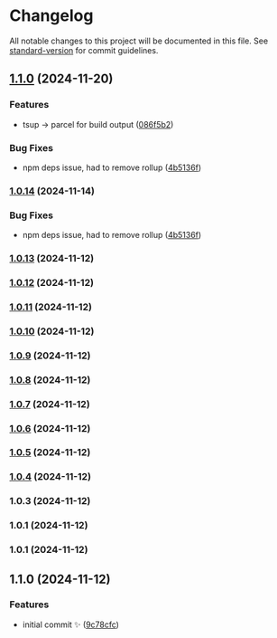 # Changelog

All notable changes to this project will be documented in this file. See [standard-version](https://github.com/conventional-changelog/standard-version) for commit guidelines.

## [1.1.0](https://github.com/monadicarts/lazy-streams/compare/v1.0.12...v1.1.0) (2024-11-20)


### Features

* tsup -> parcel for build output ([086f5b2](https://github.com/monadicarts/lazy-streams/commit/086f5b21c3e41c8eb952e1927690f42667b4a8fa))


### Bug Fixes

* npm deps issue, had to remove rollup ([4b5136f](https://github.com/monadicarts/lazy-streams/commit/4b5136fb6ddf05f8e1b20c6a5e85a7b9fef65673))

### [1.0.14](https://github.com/monadicarts/lazy-streams/compare/v1.0.12...v1.0.14) (2024-11-14)

### Bug Fixes

- npm deps issue, had to remove rollup ([4b5136f](https://github.com/monadicarts/lazy-streams/commit/4b5136fb6ddf05f8e1b20c6a5e85a7b9fef65673))

### [1.0.13](https://github.com/monadicarts/lazy-streams/compare/v1.0.12...v1.0.13) (2024-11-12)

### [1.0.12](https://github.com/monadicarts/lazy-streams/compare/v1.0.11...v1.0.12) (2024-11-12)

### [1.0.11](https://github.com/monadicarts/lazy-streams/compare/v1.0.10...v1.0.11) (2024-11-12)

### [1.0.10](https://github.com/monadicarts/lazy-streams/compare/v1.0.9...v1.0.10) (2024-11-12)

### [1.0.9](https://github.com/monadicarts/lazy-streams/compare/v1.0.8...v1.0.9) (2024-11-12)

### [1.0.8](https://github.com/monadicarts/lazy-streams/compare/v1.0.7...v1.0.8) (2024-11-12)

### [1.0.7](https://github.com/monadicarts/lazy-streams/compare/v1.0.6...v1.0.7) (2024-11-12)

### [1.0.6](https://github.com/monadicarts/lazy-streams/compare/v1.0.5...v1.0.6) (2024-11-12)

### [1.0.5](https://github.com/monadicarts/lazy-streams/compare/v1.0.4...v1.0.5) (2024-11-12)

### [1.0.4](https://github.com/monadicarts/lazy-streams/compare/v1.0.3...v1.0.4) (2024-11-12)

### 1.0.3 (2024-11-12)

### 1.0.1 (2024-11-12)

### 1.0.1 (2024-11-12)

## 1.1.0 (2024-11-12)

### Features

- initial commit ✨ ([9c78cfc](https://github.com/monadicarts/template-ts-npm/commit/9c78cfc8fe9fb635b2382dacbb44ab62793b103d))
